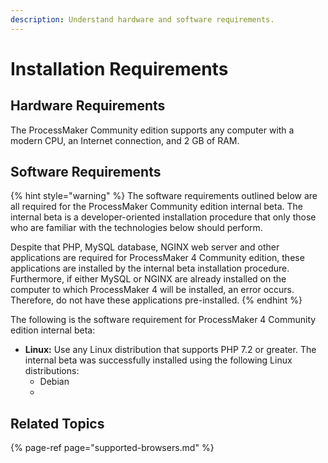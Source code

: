 ```yaml
---
description: Understand hardware and software requirements.
---
```


# Installation Requirements

## Hardware Requirements

The ProcessMaker Community edition supports any computer with a modern CPU, an Internet connection, and 2 GB of RAM.

## Software Requirements

{% hint style="warning" %}
The software requirements outlined below are all required for the ProcessMaker Community edition internal beta. The internal beta is a developer-oriented installation procedure that only those who are familiar with the technologies below should perform.

Despite that PHP, MySQL database, NGINX web server and other applications are required for ProcessMaker 4 Community edition, these applications are installed by the internal beta installation procedure. Furthermore, if either MySQL or NGINX are already installed on the computer to which ProcessMaker 4 will be installed, an error occurs. Therefore, do not have these applications pre-installed.
{% endhint %}

The following is the software requirement for ProcessMaker 4 Community edition internal beta:

* **Linux:** Use any Linux distribution that supports PHP 7.2 or greater. The internal beta was successfully installed using the following Linux distributions:
  * Debian
  * 

## Related Topics

{% page-ref page="supported-browsers.md" %}



